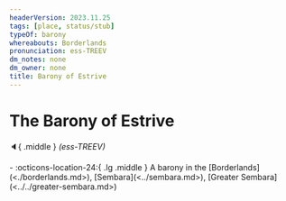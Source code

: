 ```yaml
---
headerVersion: 2023.11.25
tags: [place, status/stub]
typeOf: barony
whereabouts: Borderlands
pronunciation: ess-TREEV
dm_notes: none
dm_owner: none
title: Barony of Estrive
---
```

# The Barony of Estrive
:speaker:{ .middle } *(ess-TREEV)*  
<div class="grid cards ext-narrow-margin ext-one-column" markdown>
-    :octicons-location-24:{ .lg .middle } A barony in the [Borderlands](<./borderlands.md>), [Sembara](<../sembara.md>), [Greater Sembara](<../../greater-sembara.md>)  
</div>



